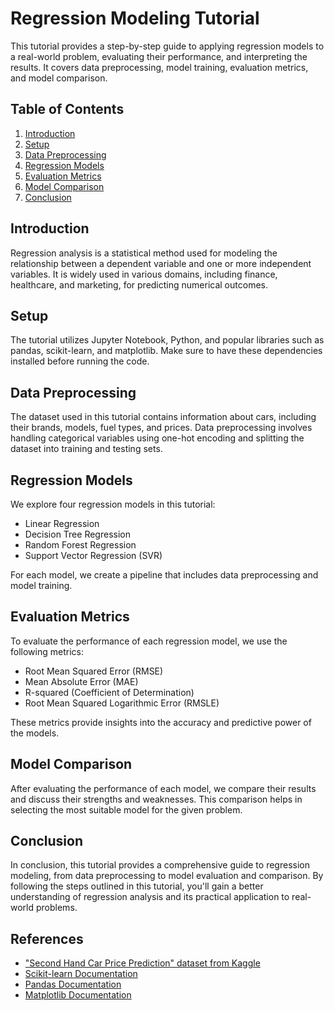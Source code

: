 # Regression Modeling Tutorial

This tutorial provides a step-by-step guide to applying regression models to a real-world problem, evaluating their performance, and interpreting the results. It covers data preprocessing, model training, evaluation metrics, and model comparison.

## Table of Contents

1. [Introduction](#introduction)
2. [Setup](#setup)
3. [Data Preprocessing](#data-preprocessing)
4. [Regression Models](#regression-models)
5. [Evaluation Metrics](#evaluation-metrics)
6. [Model Comparison](#model-comparison)
7. [Conclusion](#conclusion)

## Introduction

Regression analysis is a statistical method used for modeling the relationship between a dependent variable and one or more independent variables. It is widely used in various domains, including finance, healthcare, and marketing, for predicting numerical outcomes.

## Setup

The tutorial utilizes Jupyter Notebook, Python, and popular libraries such as pandas, scikit-learn, and matplotlib. Make sure to have these dependencies installed before running the code.

## Data Preprocessing

The dataset used in this tutorial contains information about cars, including their brands, models, fuel types, and prices. Data preprocessing involves handling categorical variables using one-hot encoding and splitting the dataset into training and testing sets.

## Regression Models

We explore four regression models in this tutorial:
- Linear Regression
- Decision Tree Regression
- Random Forest Regression
- Support Vector Regression (SVR)

For each model, we create a pipeline that includes data preprocessing and model training.

## Evaluation Metrics

To evaluate the performance of each regression model, we use the following metrics:
- Root Mean Squared Error (RMSE)
- Mean Absolute Error (MAE)
- R-squared (Coefficient of Determination)
- Root Mean Squared Logarithmic Error (RMSLE)

These metrics provide insights into the accuracy and predictive power of the models.

## Model Comparison

After evaluating the performance of each model, we compare their results and discuss their strengths and weaknesses. This comparison helps in selecting the most suitable model for the given problem.

## Conclusion

In conclusion, this tutorial provides a comprehensive guide to regression modeling, from data preprocessing to model evaluation and comparison. By following the steps outlined in this tutorial, you'll gain a better understanding of regression analysis and its practical application to real-world problems.

## References

- ["Second Hand Car Price Prediction" dataset from Kaggle](https://www.kaggle.com/datasets/sujithmandala/second-hand-car-price-prediction/data)
- [Scikit-learn Documentation](https://scikit-learn.org/stable/documentation.html)
- [Pandas Documentation](https://pandas.pydata.org/docs/)
- [Matplotlib Documentation](https://matplotlib.org/stable/contents.html)

